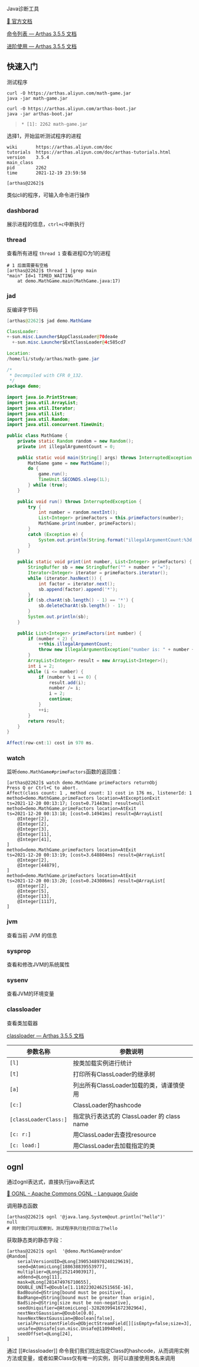 Java诊断工具

[📒 官方文档](https://arthas.aliyun.com/doc/)

[命令列表 — Arthas 3.5.5 文档](https://arthas.aliyun.com/doc/commands.html)

[进阶使用 — Arthas 3.5.5 文档](https://arthas.aliyun.com/doc/advanced-use.html)

## 快速入门

测试程序
```shell
curl -O https://arthas.aliyun.com/math-game.jar
java -jar math-game.jar
```

```shell
curl -O https://arthas.aliyun.com/arthas-boot.jar
java -jar arthas-boot.jar
```

>`* [1]: 2262 math-game.jar`

选择1，开始监听测试程序的进程

```shell
wiki       https://arthas.aliyun.com/doc                                        
tutorials  https://arthas.aliyun.com/doc/arthas-tutorials.html                  
version    3.5.4                                                                
main_class                                                                      
pid        2262                                                                 
time       2021-12-19 23:59:58                                                  

[arthas@2262]$ 
```

类似cli的程序，可输入命令进行操作

###  dashborad 
展示进程的信息，`ctrl+c`中断执行
### thread 
查看所有进程
`thread 1` 查看进程ID为1的进程
```shell
# 1 后面需要有空格
[arthas@2262]$ thread 1 |grep main
"main" Id=1 TIMED_WAITING
    at demo.MathGame.main(MathGame.java:17)
```
### jad
反编译字节码

```java
[arthas@2262]$ jad demo.MathGame 

ClassLoader:
+-sun.misc.Launcher$AppClassLoader@70dea4e                                                                                                                                                                                                                      
  +-sun.misc.Launcher$ExtClassLoader@4c585cd7
 
Location:
/home/li/study/arthas/math-game.jar                                                                                                                                                                                                                             
 
/*
 * Decompiled with CFR 0_132.
 */
package demo;
 
import java.io.PrintStream;
import java.util.ArrayList;
import java.util.Iterator;
import java.util.List;
import java.util.Random;
import java.util.concurrent.TimeUnit;
 
public class MathGame {
    private static Random random = new Random();
    private int illegalArgumentCount = 0;
 
    public static void main(String[] args) throws InterruptedException {
        MathGame game = new MathGame();
        do {
            game.run();
            TimeUnit.SECONDS.sleep(1L);
        } while (true);
    }
 
    public void run() throws InterruptedException {
        try {
            int number = random.nextInt();
            List<Integer> primeFactors = this.primeFactors(number);
            MathGame.print(number, primeFactors);
        }
        catch (Exception e) {
            System.out.println(String.format("illegalArgumentCount:%3d, ", this.illegalArgumentCount) + e.getMessage());
        }
    }
 
    public static void print(int number, List<Integer> primeFactors) {
        StringBuffer sb = new StringBuffer("" + number + "=");
        Iterator<Integer> iterator = primeFactors.iterator();
        while (iterator.hasNext()) {
            int factor = iterator.next();
            sb.append(factor).append('*');
        }
        if (sb.charAt(sb.length() - 1) == '*') {
            sb.deleteCharAt(sb.length() - 1);
        }
        System.out.println(sb);
    }
 
    public List<Integer> primeFactors(int number) {
        if (number < 2) {
            ++this.illegalArgumentCount;
            throw new IllegalArgumentException("number is: " + number + ", need >= 2");
        }
        ArrayList<Integer> result = new ArrayList<Integer>();
        int i = 2;
        while (i <= number) {
            if (number % i == 0) {
                result.add(i);
                number /= i;
                i = 2;
                continue;
            }
            ++i;
        }
        return result;
    }
}
 
Affect(row-cnt:1) cost in 970 ms.
```

### watch

监听`demo.MathGame#primeFactors`函数的返回值：

```shell
[arthas@2262]$ watch demo.MathGame primeFactors returnObj
Press Q or Ctrl+C to abort.
Affect(class count: 1 , method count: 1) cost in 176 ms, listenerId: 1
method=demo.MathGame.primeFactors location=AtExceptionExit
ts=2021-12-20 00:13:17; [cost=0.71443ms] result=null
method=demo.MathGame.primeFactors location=AtExit
ts=2021-12-20 00:13:18; [cost=0.14941ms] result=@ArrayList[
    @Integer[2],
    @Integer[2],
    @Integer[3],
    @Integer[11],
    @Integer[41],
]
method=demo.MathGame.primeFactors location=AtExit
ts=2021-12-20 00:13:19; [cost=3.648804ms] result=@ArrayList[
    @Integer[2],
    @Integer[44879],
]
method=demo.MathGame.primeFactors location=AtExit
ts=2021-12-20 00:13:20; [cost=0.243086ms] result=@ArrayList[
    @Integer[2],
    @Integer[5],
    @Integer[13],
    @Integer[1117],
]

```

### jvm
查看当前 JVM 的信息

### sysprop
查看和修改JVM的系统属性
    
### sysenv
查看JVM的环境变量

### classloader
查看类加载器

[classloader — Arthas 3.5.5 文档](https://arthas.aliyun.com/doc/classloader.html)


|参数名称               |参数说明                             |
|-------------------|---------------------------------|
|`[l]`                |按类加载实例进行统计                       |
|`[t]`                |打印所有ClassLoader的继承树              |
|`[a]`                |列出所有ClassLoader加载的类，请谨慎使用        |
|`[c:]`               |ClassLoader的hashcode             |
|`[classLoaderClass:]`|指定执行表达式的 ClassLoader 的 class name|
|`[c: r:]`|用ClassLoader去查找resource          |
|`[c: load:]`|用ClassLoader去加载指定的类              |

## ognl

通过ognl表达式，直接执行java表达式

[ 📒 OGNL - Apache Commons OGNL - Language Guide](https://commons.apache.org/proper/commons-ognl/language-guide.html)

调用静态函数
```shell
[arthas@2262]$ ognl '@java.lang.System@out.println("hello")'
null
# 同时我们可以观察到，测试程序执行处打印出了hello
```

获取静态类的静态字段：

```shell
[arthas@2262]$ ognl  '@demo.MathGame@random'
@Random[
    serialVersionUID=@Long[3905348978240129619],
    seed=@AtomicLong[188638839553977],
    multiplier=@Long[25214903917],
    addend=@Long[11],
    mask=@Long[281474976710655],
    DOUBLE_UNIT=@Double[1.1102230246251565E-16],
    BadBound=@String[bound must be positive],
    BadRange=@String[bound must be greater than origin],
    BadSize=@String[size must be non-negative],
    seedUniquifier=@AtomicLong[-3282039941672302964],
    nextNextGaussian=@Double[0.0],
    haveNextNextGaussian=@Boolean[false],
    serialPersistentFields=@ObjectStreamField[][isEmpty=false;size=3],
    unsafe=@Unsafe[sun.misc.Unsafe@110940e0],
    seedOffset=@Long[24],
]
```

通过 [[#classloader]] 命令我们我们找出指定Class的hashcode，从而调用实例方法或变量，或者如果Class仅有唯一的实例，则可以直接使用类名来调用

